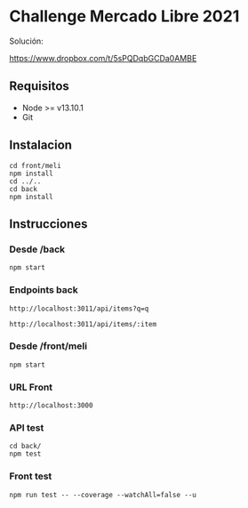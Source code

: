 # Challenge Mercado Libre 2021

Solución:

https://www.dropbox.com/t/5sPQDqbGCDa0AMBE

## Requisitos

 - Node >= v13.10.1
 - Git

## Instalacion

    cd front/meli
    npm install
    cd ../..
    cd back 
    npm install

## Instrucciones

### Desde /back

    npm start

### Endpoints back

    http://localhost:3011/api/items?q=q

    http://localhost:3011/api/items/:item

### Desde /front/meli

    npm start

### URL Front

    http://localhost:3000

### API test

    cd back/
    npm test

### Front test

    npm run test -- --coverage --watchAll=false --u
